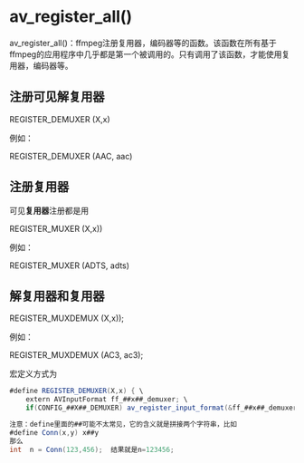 # av_register_all()

av_register_all()：ffmpeg注册复用器，编码器等的函数。该函数在所有基于ffmpeg的应用程序中几乎都是第一个被调用的。只有调用了该函数，才能使用复用器，编码器等。

## 注册可见解复用器

REGISTER_DEMUXER  (X,x)

例如：

REGISTER_DEMUXER  (AAC, aac)

## 注册复用器

可见**复用器**注册都是用

REGISTER_MUXER   (X,x))

例如：

REGISTER_MUXER   (ADTS, adts)

## 解复用器和复用器

REGISTER_MUXDEMUX (X,x));

例如：

REGISTER_MUXDEMUX (AC3, ac3);



宏定义方式为

```java
#define REGISTER_DEMUXER(X,x) { \
    extern AVInputFormat ff_##x##_demuxer; \
    if(CONFIG_##X##_DEMUXER) av_register_input_format(&ff_##x##_demuxer); }
```

```java
注意：define里面的##可能不太常见，它的含义就是拼接两个字符串，比如
#define Conn(x,y) x##y
那么
int  n = Conn(123,456);  结果就是n=123456;
```

